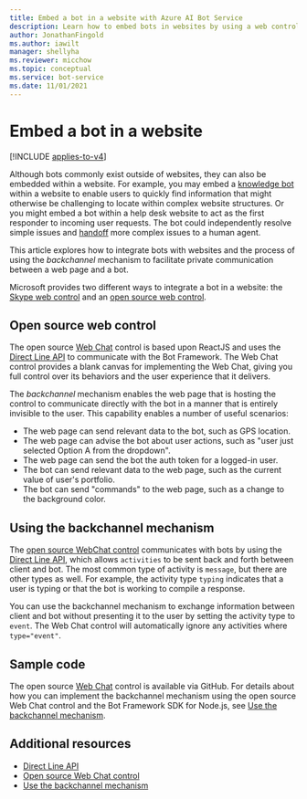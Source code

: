 ```yaml
---
title: Embed a bot in a website with Azure AI Bot Service
description: Learn how to embed bots in websites by using a web control. See how the backchannel mechanism facilitates private communication between web pages and bots.
author: JonathanFingold
ms.author: iawilt
manager: shellyha
ms.reviewer: micchow
ms.topic: conceptual
ms.service: bot-service
ms.date: 11/01/2021
---
```


# Embed a bot in a website

[!INCLUDE [applies-to-v4](includes/applies-to-v4-current.md)]

Although bots commonly exist outside of websites, they can also be embedded within a website. For example, you may embed a [knowledge bot](bot-service-design-pattern-knowledge-base.md) within a website to enable users to quickly find information that might otherwise be challenging to locate within complex website structures. Or you might embed a bot within a help desk website to act as the first responder to incoming user requests. The bot could independently resolve simple issues and [handoff](bot-service-design-pattern-handoff-human.md) more complex issues to a human agent.

This article explores how to integrate bots with websites and the process of using the *backchannel* mechanism to facilitate private communication between a web page and a bot.

Microsoft provides two different ways to integrate a bot in a website: the [Skype web control](bot-service-channel-connect-skype.md) and an [open source web control](#open-source-web-control).

## Open source web control

The open source [Web Chat](https://github.com/Microsoft/BotFramework-WebChat) control is based upon ReactJS and uses the [Direct Line API][directLineAPI] to communicate with the Bot Framework. The Web Chat control provides a blank canvas for implementing the Web Chat, giving you full control over its behaviors and the user experience that it delivers.

The *backchannel* mechanism enables the web page that is hosting the control to communicate directly with the bot in a manner that is entirely invisible to the user. This capability enables a number of useful scenarios:

- The web page can send relevant data to the bot, such as GPS location.
- The web page can advise the bot about user actions, such as "user just selected Option A from the dropdown".
- The web page can send the bot the auth token for a logged-in user.
- The bot can send relevant data to the web page, such as the current value of user's portfolio.
- The bot can send "commands" to the web page, such as a change to the background color.

## Using the backchannel mechanism

The [open source WebChat control](https://github.com/Microsoft/BotFramework-WebChat) communicates with bots by using the [Direct Line API](rest-api/bot-framework-rest-direct-line-3-0-concepts.md#client-libraries), which allows `activities` to be sent back and forth between client and bot. The most common type of activity is `message`, but there are other types as well. For example, the activity type `typing` indicates that a user is typing or that the bot is working to compile a response.

You can use the backchannel mechanism to exchange information between client and bot without presenting it to the user by setting the activity type to `event`. The Web Chat control will automatically ignore any activities where `type="event"`.

## Sample code

The open source [Web Chat](https://github.com/Microsoft/BotFramework-WebChat) control is available via GitHub. For details about how you can implement the backchannel mechanism using the open source Web Chat control and the Bot Framework SDK for Node.js, see [Use the backchannel mechanism](nodejs/bot-builder-nodejs-backchannel.md).

## Additional resources

- [Direct Line API][directLineAPI]
- [Open source Web Chat control](https://github.com/Microsoft/BotFramework-WebChat)
- [Use the backchannel mechanism](nodejs/bot-builder-nodejs-backchannel.md)

[directLineAPI]: rest-api/bot-framework-rest-direct-line-3-0-concepts.md#client-libraries
